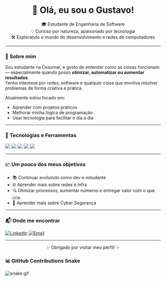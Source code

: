 <!-- README para perfil pessoal do GitHub -->

<h1 align="center">👋 Olá, eu sou o Gustavo!</h1>

<p align="center">
  🎓 Estudante de Engenharia de Software <br>
  💡 Curioso por natureza, apaixonado por tecnologia <br>
  🛠️ Explorando o mundo do desenvolvimento e redes de computadores <br>
</p>

---

### 🚀 Sobre mim

Sou estudante na Cesumar, e gosto de entender como as coisas funcionam — especialmente quando posso **otimizar, automatizar ou aumentar resultados**.  
Tenho interesse por redes, software e qualquer coisa que envolva resolver problemas de forma criativa e prática.

Atualmente estou focado em:
- Aprender com projetos práticos
- Melhorar minha lógica de programação
- Usar tecnologia para facilitar o dia a dia

---

### 🧠 Tecnologias e Ferramentas

<p>
  <img src="https://img.shields.io/badge/-HTML5-orange?style=for-the-badge&logo=html5&logoColor=white"/>
  <img src="https://img.shields.io/badge/-CSS3-blue?style=for-the-badge&logo=css3&logoColor=white"/>
<img src="https://img.shields.io/badge/-Python-3776AB?style=for-the-badge&logo=python&logoColor=white"/>
  <img src="https://img.shields.io/badge/-Git-black?style=for-the-badge&logo=git&logoColor=white"/>
  <img src="https://img.shields.io/badge/-GitHub-181717?style=for-the-badge&logo=github&logoColor=white"/>
</p>

---

### 📈 Um pouco dos meus objetivos

- 📚 Continuar evoluindo como dev e estudante
- 🌐 Aprender mais sobre redes e infra
- 🔍 Otimizar processos, aumentar números e entregar valor com o que crio
- 🤝 Aprender mais sobre Cyber Segurança

---

### 📬 Onde me encontrar

[![LinkedIn](https://img.shields.io/badge/-LinkedIn-blue?style=for-the-badge&logo=linkedin&logoColor=white)](https://www.linkedin.com/in/guhsierra)
[![Email](https://img.shields.io/badge/-Email-red?style=for-the-badge&logo=gmail&logoColor=white)](gus.sierra2007@gnail,com)

---

<p align="center">✨ Obrigado por visitar meu perfil! ✨</p>


### 📊 GitHub Contributions Snake

![snake gif](https://raw.githubusercontent.com/guhsierra/output/github-contribution-grid-snake.svg)
